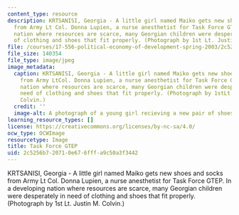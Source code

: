 ```yaml
---
content_type: resource
description: KRTSANISI, Georgia - A little girl named Maiko gets new shoes and socks
  from Army Lt Col. Donna Lupien, a nurse anesthetist for Task Force GTEP. In a developing
  nation where resources are scarce, many Georgian children were desperately in need
  of clothing and shoes that fit properly. (Photograph by 1st Lt. Justin M. Colvin.)
file: /courses/17-556-political-economy-of-development-spring-2003/2c5256b720710e676fffa9c50a3f3442_17-556s03.jpg
file_size: 140354
file_type: image/jpeg
image_metadata:
  caption: KRTSANISI, Georgia - A little girl named Maiko gets new shoes and socks
    from Army LtCol. Donna Lupien, a nurse anesthetist for Task Force GTEP. In a developing
    nation where resources are scarce, many Georgian children were desperately in
    need of clothing and shoes that fit properly. (Photograph by 1stLt. Justin M.
    Colvin.)
  credit: ''
  image-alt: A photograph of a young girl recieving a new pair of shoes and socks.
learning_resource_types: []
license: https://creativecommons.org/licenses/by-nc-sa/4.0/
ocw_type: OCWImage
resourcetype: Image
title: Task Force GTEP
uid: 2c5256b7-2071-0e67-6fff-a9c50a3f3442
---
```

KRTSANISI, Georgia - A little girl named Maiko gets new shoes and socks from Army Lt Col. Donna Lupien, a nurse anesthetist for Task Force GTEP. In a developing nation where resources are scarce, many Georgian children were desperately in need of clothing and shoes that fit properly. (Photograph by 1st Lt. Justin M. Colvin.)